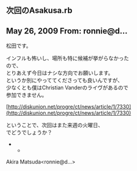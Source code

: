 ## 次回のAsakusa.rb

## May 26, 2009 From: ronnie@d...

松田です。

インフルも怖いし、場所も特に候補が挙がらなかった   
ので、  
とりあえず今日はナシな方向でお願いします。  
というか別にやっててくださっても良いんですが、  
少なくとも僕はChristian Vanderのライヴがあるので  
参加できません。

[http://diskunion.net/progre/ct/news/article/1/7330](http://diskunion.net/progre/ct/news/article/1/7330)

ということで、次回はまた来週の火曜日、  
でどうでしょうか？

- -

Akira Matsuda\<ronnie@d...\>

